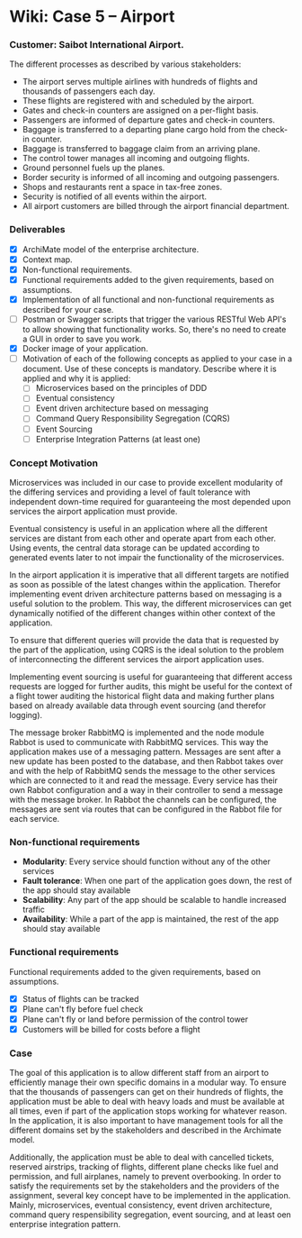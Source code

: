# Wiki: Case 5 – Airport

### Customer: Saibot International Airport. 
The different processes as described by various stakeholders:
- The airport serves multiple airlines with hundreds of flights and thousands of passengers each day.
- These flights are registered with and scheduled by the airport. 
- Gates and check-in counters are assigned on a per-flight basis.
- Passengers are informed of departure gates and check-in counters.
- Baggage is transferred to a departing plane cargo hold from the check-in counter. 
- Baggage is transferred to baggage claim from an arriving plane.
- The control tower manages all incoming and outgoing flights.
- Ground personnel fuels up the planes. 
- Border security is informed of all incoming and outgoing passengers.
- Shops and restaurants rent a space in tax-free zones.
- Security is notified of all events within the airport.
- All airport customers are billed through the airport financial department.

### Deliverables
- [x] ArchiMate model of the enterprise architecture.
- [x] Context map.
- [x] Non-functional requirements.
- [x] Functional requirements added to the given requirements, based on assumptions.
- [x] Implementation of all functional and non-functional requirements as described for your case.
- [ ] Postman or Swagger scripts that trigger the various RESTful Web API's to allow showing that functionality works. So, there's no need to create a GUI in order to save you work.
- [x] Docker image of your application. 
- [ ] Motivation of each of the following concepts as applied to your case in a document. Use of these concepts is mandatory. Describe where it is applied and why it is applied:
  - [ ] Microservices based on the principles of DDD
  - [ ] Eventual consistency
  - [ ] Event driven architecture based on messaging
  - [ ] Command Query Responsibility Segregation (CQRS)
  - [ ] Event Sourcing
  - [ ] Enterprise Integration Patterns (at least one)

### Concept Motivation
Microservices was included in our case to provide excellent modularity of the differing services and providing a level of fault tolerance with independent down-time required for guaranteeing the most depended upon services the airport application must provide.

Eventual consistency is useful in an application where all the different services are distant from each other and operate apart from each other. Using events, the central data storage can be updated according to generated events later to not impair the functionality of the microservices.

In the airport application it is imperative that all different targets are notified as soon as possible of the latest changes within the application. Therefor implementing event driven architecture patterns based on messaging is a useful solution to the problem. This way, the different microservices can get dynamically notified of the different changes within other context of the application.

To ensure that different queries will provide the data that is requested by the part of the application, using CQRS is the ideal solution to the problem of interconnecting the different services the airport application uses.

Implementing event sourcing is useful for guaranteeing that different access requests are logged for further audits, this might be useful for the context of a flight tower auditing the historical flight data and making further plans based on already available data through event sourcing (and therefor logging).

The message broker RabbitMQ is implemented and the node module Rabbot is used to communicate with RabbitMQ services. This way the application makes use of a messaging pattern. Messages are sent after a new update has been posted to the database, and then Rabbot takes over and with the help of RabbitMQ sends the message to the other services which are connected to it and read the message. Every service has their own Rabbot configuration and a way in their controller to send a message with the message broker. In Rabbot the channels can be configured, the messages are sent via routes that can be configured in the Rabbot file for each service. 

### Non-functional requirements
- **Modularity**: Every service should function without any of the other services
- **Fault tolerance**: When one part of the application goes down, the rest of the app should stay available
- **Scalability**: Any part of the app should be scalable to handle increased traffic
- **Availability**: While a part of the app is maintained, the rest of the app should stay available

### Functional requirements
Functional requirements added to the given requirements, based on assumptions.

- [X] Status of flights can be tracked 
- [X] Plane can't fly before fuel check 
- [X] Plane can't fly or land before permission of the control tower
- [X] Customers will be billed for costs before a flight

### Case
The goal of this application is to allow different staff from an airport to efficiently manage their own specific domains in a modular way. To ensure that the thousands of passengers can get on their hundreds of flights, the application must be able to deal with heavy loads and must be available at all times, even if part of the application stops working for whatever reason. In the application, it is also important to have management tools for all the different domains set by the stakeholders and described in the Archimate model.

Additionally, the application must be able to deal with cancelled tickets, reserved airstrips, tracking of flights, different plane checks like fuel and permission, and full airplanes, namely to prevent overbooking. In order to satisfy the requirements set by the stakeholders and the providers of the assignment, several key concept have to be implemented in the application. Mainly, microservices, eventual consistency, event driven architecture, command query respensibility segregation, event sourcing, and at least oen enterprise integration pattern.

